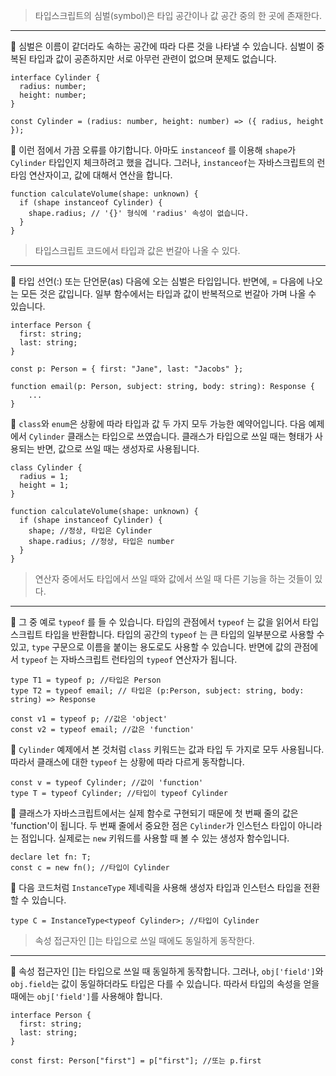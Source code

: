 > 타입스크립트의 심벌(symbol)은 타입 공간이나 값 공간 중의 한 곳에 존재한다.

---

💬 심벌은 이름이 같더라도 속하는 공간에 따라 다른 것을 나타낼 수 있습니다. 심벌이 중복된 타입과 값이 공존하지만 서로 아무런 관련이 없으며 문제도 없습니다.

```tsx
interface Cylinder {
  radius: number;
  height: number;
}

const Cylinder = (radius: number, height: number) => ({ radius, height });
```

💬 이런 점에서 가끔 오류를 야기합니다. 아마도 `instanceof` 를 이용해 `shape`가 `Cylinder` 타입인지 체크하려고 했을 겁니다. 그러나, `instanceof`는 자바스크립트의 런타임 연산자이고, 값에 대해서 연산을 합니다.

```tsx
function calculateVolume(shape: unknown) {
  if (shape instanceof Cylinder) {
    shape.radius; // '{}' 형식에 'radius' 속성이 없습니다.
  }
}
```

> 타입스크립트 코드에서 타입과 값은 번갈아 나올 수 있다.

---

💬 타입 선언(:) 또는 단언문(as) 다음에 오는 심벌은 타입입니다. 반면에, = 다음에 나오는 모든 것은 값입니다. 일부 함수에서는 타입과 값이 반복적으로 번갈아 가며 나올 수 있습니다.

```tsx
interface Person {
  first: string;
  last: string;
}

const p: Person = { first: "Jane", last: "Jacobs" };
```

```tsx
function email(p: Person, subject: string, body: string): Response {
	...
}
```

💬 `class`와 `enum`은 상황에 따라 타입과 값 두 가지 모두 가능한 예약어입니다. 다음 예제에서 `Cylinder` 클래스는 타입으로 쓰였습니다. 클래스가 타입으로 쓰일 때는 형태가 사용되는 반면, 값으로 쓰일 때는 생성자로 사용됩니다.

```tsx
class Cylinder {
  radius = 1;
  height = 1;
}

function calculateVolume(shape: unknown) {
  if (shape instanceof Cylinder) {
    shape; //정상, 타입은 Cylinder
    shape.radius; //정상, 타입은 number
  }
}
```

> 연산자 중에서도 타입에서 쓰일 때와 값에서 쓰일 때 다른 기능을 하는 것들이 있다.

---

💬 그 중 예로 `typeof` 를 들 수 있습니다. 타입의 관점에서 `typeof` 는 값을 읽어서 타입스크립트 타입을 반환합니다. 타입의 공간의 `typeof` 는 큰 타입의 일부분으로 사용할 수 있고, `type` 구문으로 이름을 붙이는 용도로도 사용할 수 있습니다. 반면에 값의 관점에서 `typeof` 는 자바스크립트 런타임의 `typeof` 연산자가 됩니다.

```tsx
type T1 = typeof p; //타입은 Person
type T2 = typeof email; // 타입은 (p:Person, subject: string, body: string) => Response

const v1 = typeof p; //값은 'object'
const v2 = typeof email; //값은 'function'
```

💬 `Cylinder` 예제에서 본 것처럼 `class` 키워드는 값과 타입 두 가지로 모두 사용됩니다. 따라서 클래스에 대한 `typeof` 는 상황에 따라 다르게 동작합니다.

```tsx
const v = typeof Cylinder; //값이 'function'
type T = typeof Cylinder; //타입이 typeof Cylinder
```

💬 클래스가 자바스크립트에서는 실제 함수로 구현되기 때문에 첫 번째 줄의 값은 'function'이 됩니다. 두 번째 줄에서 중요한 점은 `Cylinder`가 인스턴스 타입이 아니라는 점입니다. 실제로는 `new` 키워드를 사용할 때 볼 수 있는 생성자 함수입니다.

```tsx
declare let fn: T;
const c = new fn(); //타입이 Cylinder
```

💬 다음 코드처럼 `InstanceType` 제네릭을 사용해 생성자 타입과 인스턴스 타입을 전환할 수 있습니다.

```tsx
type C = InstanceType<typeof Cylinder>; //타입이 Cylinder
```

> 속성 접근자인 []는 타입으로 쓰일 때에도 동일하게 동작한다.

---

💬 속성 접근자인 []는 타입으로 쓰일 때 동일하게 동작합니다. 그러나, `obj['field']`와 `obj.field`는 값이 동일하더라도 타입은 다를 수 있습니다. 따라서 타입의 속성을 얻을 때에는 `obj['field']`를 사용해야 합니다.

```tsx
interface Person {
  first: string;
  last: string;
}

const first: Person["first"] = p["first"]; //또는 p.first
```
